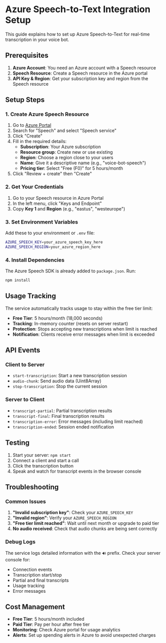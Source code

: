 # Azure Speech-to-Text Integration Setup

This guide explains how to set up Azure Speech-to-Text for real-time transcription in your voice bot.

## Prerequisites

1. **Azure Account**: You need an Azure account with a Speech resource
2. **Speech Resource**: Create a Speech resource in the Azure portal
3. **API Key & Region**: Get your subscription key and region from the Speech resource

## Setup Steps

### 1. Create Azure Speech Resource

1. Go to [Azure Portal](https://portal.azure.com)
2. Search for "Speech" and select "Speech service"
3. Click "Create"
4. Fill in the required details:
   - **Subscription**: Your Azure subscription
   - **Resource group**: Create new or use existing
   - **Region**: Choose a region close to your users
   - **Name**: Give it a descriptive name (e.g., "voice-bot-speech")
   - **Pricing tier**: Select "Free (F0)" for 5 hours/month
5. Click "Review + create" then "Create"

### 2. Get Your Credentials

1. Go to your Speech resource in Azure Portal
2. In the left menu, click "Keys and Endpoint"
3. Copy **Key 1** and **Region** (e.g., "eastus", "westeurope")

### 3. Set Environment Variables

Add these to your environment or `.env` file:

```bash
AZURE_SPEECH_KEY=your_azure_speech_key_here
AZURE_SPEECH_REGION=your_azure_region_here
```

### 4. Install Dependencies

The Azure Speech SDK is already added to `package.json`. Run:

```bash
npm install
```

## Usage Tracking

The service automatically tracks usage to stay within the free tier limit:

- **Free Tier**: 5 hours/month (18,000 seconds)
- **Tracking**: In-memory counter (resets on server restart)
- **Protection**: Stops accepting new transcriptions when limit is reached
- **Notification**: Clients receive error messages when limit is exceeded

## API Events

### Client to Server
- `start-transcription`: Start a new transcription session
- `audio-chunk`: Send audio data (Uint8Array)
- `stop-transcription`: Stop the current session

### Server to Client
- `transcript-partial`: Partial transcription results
- `transcript-final`: Final transcription results
- `transcription-error`: Error messages (including limit reached)
- `transcription-ended`: Session ended notification

## Testing

1. Start your server: `npm start`
2. Connect a client and start a call
3. Click the transcription button
4. Speak and watch for transcript events in the browser console

## Troubleshooting

### Common Issues

1. **"Invalid subscription key"**: Check your `AZURE_SPEECH_KEY`
2. **"Invalid region"**: Verify your `AZURE_SPEECH_REGION`
3. **"Free tier limit reached"**: Wait until next month or upgrade to paid tier
4. **No audio received**: Check that audio chunks are being sent correctly

### Debug Logs

The service logs detailed information with the `🔊` prefix. Check your server console for:
- Connection events
- Transcription start/stop
- Partial and final transcripts
- Usage tracking
- Error messages

## Cost Management

- **Free Tier**: 5 hours/month included
- **Paid Tier**: Pay per hour after free tier
- **Monitoring**: Check Azure portal for usage analytics
- **Alerts**: Set up spending alerts in Azure to avoid unexpected charges 